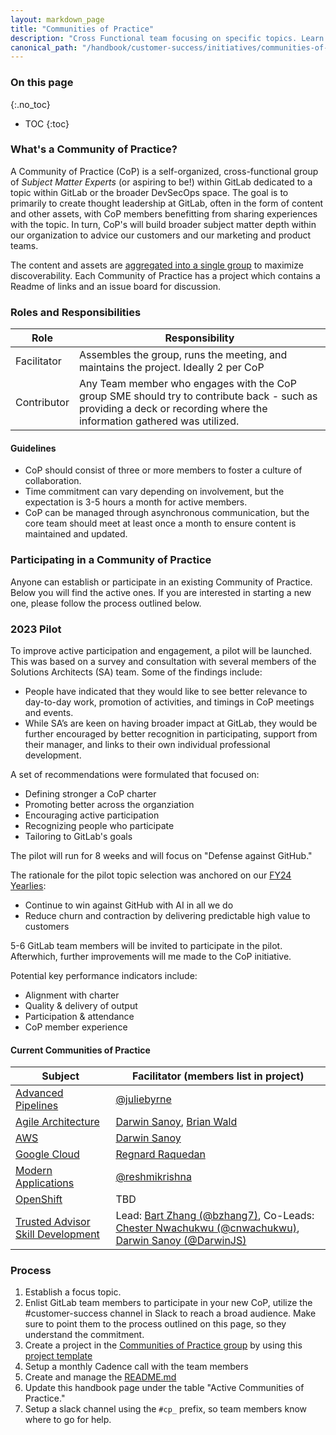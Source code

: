 ```yaml
---
layout: markdown_page
title: "Communities of Practice"
description: "Cross Functional team focusing on specific topics. Learn more!"
canonical_path: "/handbook/customer-success/initiatives/communities-of-practice.html"
---
```


### On this page
{:.no_toc}

- TOC
{:toc}

### What's a Community of Practice?

A Community of Practice (CoP) is a self-organized, cross-functional group of _Subject Matter Experts_ (or aspiring to be!) within GitLab dedicated to a topic within GitLab or the broader DevSecOps space. The goal is to primarily to create thought leadership at GitLab, often in the form of content and other assets, with CoP members benefitting from sharing experiences with the topic. In turn, CoP's will build broader subject matter depth within our organization to advice our customers and our marketing and product teams.

The content and assets are [aggregated into a single group](https://gitlab.com/gitlab-com/customer-success/communities-of-practice) to maximize discoverability. Each Community of Practice has a project which contains a Readme of links and an issue board for discussion.


### Roles and Responsibilities

| Role                  | Responsibility                                                                                                                                                            |
|-----------------------|---------------------------------------------------------------------------------------------------------------------------------------------------------------------------|
| Facilitator           | Assembles the group, runs the meeting, and maintains the project. Ideally 2 per CoP                                                                                                          |
| Contributor           | Any Team member who engages with the CoP group SME should try to contribute back - such as providing a deck or recording where the information gathered was utilized.     |

#### Guidelines

* CoP should consist of three or more members to foster a culture of collaboration.
* Time commitment can vary depending on involvement, but the expectation is 3-5 hours a month for active members.
* CoP can be managed through asynchronous communication, but the core team should meet at least once a month to ensure content is maintained and updated.

### Participating in a Community of Practice

Anyone can establish or participate in an existing Community of Practice. Below you will find the active ones. If you are interested in starting a new one, please follow the process outlined below.

### 2023 Pilot

To improve active participation and engagement, a pilot will be launched. This was based on a survey and consultation with several members of the Solutions Architects (SA) team. Some of the findings include:

* People have indicated that they would like to see better relevance to day-to-day work, promotion of activities, and timings in CoP meetings and events.
* While SA’s are keen on having broader impact at GitLab, they would be further encouraged by better recognition in participating, support from their manager, and links to their own individual professional development.

A set of recommendations were formulated that focused on:

* Defining stronger a CoP charter
* Promoting better across the organziation
* Encouraging active participation
* Recognizing people who participate
* Tailoring to GitLab's goals

The pilot will run for 8 weeks and will focus on "Defense against GitHub."

The rationale for the pilot topic selection was anchored on our [FY24 Yearlies](https://about.gitlab.com/company/yearlies/#fy24-yearlies):

* Continue to win against GitHub with AI in all we do
* Reduce churn and contraction by delivering predictable high value to customers

5-6 GitLab team members will be invited to participate in the pilot. Afterwhich, further improvements will me made to the CoP initiative.

Potential key performance indicators include:

* Alignment with charter
* Quality & delivery of output
* Participation & attendance
* CoP member experience


#### Current Communities of Practice

| Subject                             | Facilitator (members list in project)                                                                                                                                           |
|-------------------------------------|---------------------------------------------------------------------------------------------------------------------------------------------------------------------------|
| [Advanced Pipelines](https://gitlab.com/gitlab-com/customer-success/communities-of-practice/advanced-pipeline-community-of-practice)                  | [@juliebyrne](https://gitlab.com/juliebyrne) |
| [Agile Architecture](https://gitlab.com/gitlab-com/customer-success/communities-of-practice/agile-architecture-cop)   | [Darwin Sanoy](https://gitlab.com/darwinjs), [Brian Wald ](https://gitlab.com/brianwald) |
| [AWS](https://gitlab.com/gitlab-com/customer-success/communities-of-practice/aws-community-of-practice)                  | [Darwin Sanoy](https://gitlab.com/darwinjs) |
| [Google Cloud](https://gitlab.com/gitlab-com/customer-success/communities-of-practice/google-cloud-community-of-practice) | [Regnard Raquedan](https://gitlab.com/rraquedan) |
| [Modern Applications](https://gitlab.com/gitlab-com/customer-success/communities-of-practice/modern-applications)                 | [@reshmikrishna](https://gitlab.com/reshmikrishna) |
| [OpenShift](https://gitlab.com/gitlab-com/customer-success/communities-of-practice/redhat-openshift-community-of-practice)                  | TBD |
| [Trusted Advisor Skill Development](https://gitlab.com/gitlab-com/customer-success/communities-of-practice/trusted-advisor-skill-development)   | Lead: [Bart Zhang (@bzhang7)](https://gitlab.com/bzhang7), Co-Leads: [Chester Nwachukwu (@cnwachukwu)](https://gitlab.com/cnwachukwu), [Darwin Sanoy (@DarwinJS)](https://gitlab.com/darwinjs) |



### Process

1. Establish a focus topic.
2. Enlist GitLab team members to participate in your new CoP, utilize the #customer-success channel in Slack to reach a broad audience. Make sure to point them to the process outlined on this page, so they understand the commitment.
3. Create a project in the [Communities of Practice group](https://gitlab.com/gitlab-com/customer-success/communities-of-practice) by using this [project template](https://gitlab.com/gitlab-com/customer-success/communities-of-practice/project-template)
4. Setup a monthly Cadence call with the team members
5. Create and manage the [README.md](https://gitlab.com/gitlab-com/customer-success/communities-of-practice/project-template/-/blob/master/README.md)
6. Update this handbook page under the table "Active Communities of Practice."
7. Setup a slack channel using the `#cp_` prefix, so team members know where to go for help.


